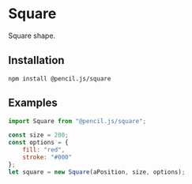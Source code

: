 # Square

Square shape.


## Installation

    npm install @pencil.js/square


## Examples

```js
import Square from "@pencil.js/square";

const size = 200;
const options = {
    fill: "red",
    stroke: "#000"
};
let square = new Square(aPosition, size, options);
```
